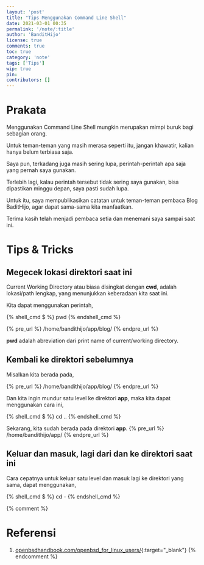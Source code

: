 ```yaml
---
layout: 'post'
title: "Tips Menggunakan Command Line Shell"
date: 2021-03-01 00:35
permalink: '/note/:title'
author: 'BanditHijo'
license: true
comments: true
toc: true
category: 'note'
tags: ['Tips']
wip: true
pin:
contributors: []
---
```


# Prakata

Menggunakan Command Line Shell mungkin merupakan mimpi buruk bagi sebagian orang.

Untuk teman-teman yang masih merasa seperti itu, jangan khawatir, kalian hanya belum terbiasa saja.

Saya pun, terkadang juga masih sering lupa, perintah-perintah apa saja yang pernah saya gunakan.

Terlebih lagi, kalau perintah tersebut tidak sering saya gunakan, bisa dipastikan minggu depan, saya pasti sudah lupa.

Untuk itu, saya mempublikasikan catatan untuk teman-teman pembaca Blog BaditHijo, agar dapat sama-sama kita manfaatkan.

Terima kasih telah menjadi pembaca setia dan menemani saya sampai saat ini.


# Tips & Tricks

## Megecek lokasi direktori saat ini

Current Working Directory atau biasa disingkat dengan **cwd**, adalah lokasi/path lengkap, yang menunjukkan keberadaan kita saat ini.

Kita dapat menggunakan perintah,

{% shell_cmd $ %}
pwd
{% endshell_cmd %}

{% pre_url %}
/home/bandithijo/app/blog/
{% endpre_url %}

**pwd** adalah abreviation dari print name of current/working directory.

## Kembali ke direktori sebelumnya

Misalkan kita berada pada,

{% pre_url %}
/home/bandithijo/app/blog/
{% endpre_url %}

Dan kita ingin mundur satu level ke direktori **app**, maka kita dapat menggunakan cara ini,

{% shell_cmd $ %}
cd ..
{% endshell_cmd %}

Sekarang, kita sudah berada pada direktori **app**.
{% pre_url %}
/home/bandithijo/app/
{% endpre_url %}

## Keluar dan masuk, lagi dari dan ke direktori saat ini

Cara cepatnya untuk keluar satu level dan masuk lagi ke direktori yang sama, dapat menggunakan,

{% shell_cmd $ %}
cd -
{% endshell_cmd %}



{% comment %}
# Referensi

1. [openbsdhandbook.com/openbsd_for_linux_users/](https://www.openbsdhandbook.com/openbsd_for_linux_users/){:target="_blank"}
{% endcomment %}
